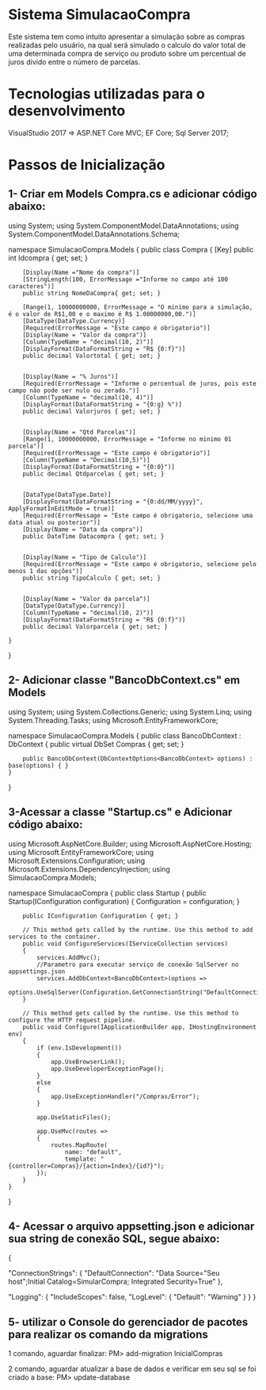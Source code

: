 # Sistema SimulacaoCompra 
Este sistema tem como intuito apresentar a simulação sobre as compras realizadas pelo usuário,
na qual será simulado o calculo do valor total de uma determinada compra de serviço ou produto sobre
um percentual de juros divido entre o número de parcelas.

# Tecnologias utilizadas para o desenvolvimento
VisualStudio 2017 => ASP.NET Core MVC; 
EF Core;
Sql Server 2017;

# Passos de Inicialização
1- Criar em Models Compra.cs e adicionar código abaixo:
-------------------------------------------------------------------
using System;
using System.ComponentModel.DataAnnotations;
using System.ComponentModel.DataAnnotations.Schema;


namespace SimulacaoCompra.Models
{
    public class Compra
    {
        [Key]
        public int Idcompra { get; set; }

        [Display(Name ="Nome da compra")]
        [StringLength(100, ErrorMessage ="Informe no campo até 100 caracteres")]
        public string NomeDaCompra{ get; set; }

        [Range(1, 10000000000, ErrorMessage = "O minimo para a simulação, é o valor de R$1,00 e o maximo é R$ 1.00000000,00.")]
        [DataType(DataType.Currency)]
        [Required(ErrorMessage = "Este campo é obrigatorio")]
        [Display(Name = "Valor da compra")]
        [Column(TypeName = "decimal(10, 2)")]
        [DisplayFormat(DataFormatString = "R$ {0:f}")]
        public decimal Valortotal { get; set; }


        [Display(Name = "% Juros")]
        [Required(ErrorMessage = "Informe o percentual de juros, pois este campo não pode ser nulo ou zerado.")]
        [Column(TypeName = "decimal(10, 4)")]
        [DisplayFormat(DataFormatString = "{0:g} %")]
        public decimal Valorjuros { get; set; }


        [Display(Name = "Qtd Parcelas")]
        [Range(1, 10000000000, ErrorMessage = "Informe no minimo 01 parcela")]
        [Required(ErrorMessage = "Este campo é obrigatorio")]
        [Column(TypeName = "Decimal(10,5)")]
        [DisplayFormat(DataFormatString = "{0:0}")]
        public decimal Qtdparcelas { get; set; }


        [DataType(DataType.Date)]
        [DisplayFormat(DataFormatString = "{0:dd/MM/yyyy}", ApplyFormatInEditMode = true)]
        [Required(ErrorMessage = "Este campo é obrigatorio, selecione uma data atual ou posterior")]
        [Display(Name = "Data da compra")]
        public DateTime Datacompra { get; set; }


        [Display(Name = "Tipo de Calculo")]
        [Required(ErrorMessage = "Este campo é obrigatorio, selecione pelo menos 1 das opções")]
        public string TipoCalculo { get; set; }


        [Display(Name = "Valor da parcela")]
        [DataType(DataType.Currency)]
        [Column(TypeName = "decimal(10, 2)")]
        [DisplayFormat(DataFormatString = "R$ {0:f}")]
        public decimal Valorparcela { get; set; }   
        
    }
}

2- Adicionar classe "BancoDbContext.cs" em Models
---------------------------------------
using System;
using System.Collections.Generic;
using System.Linq;
using System.Threading.Tasks;
using Microsoft.EntityFrameworkCore;

namespace SimulacaoCompra.Models
{
    public class BancoDbContext : DbContext
    {
        public virtual DbSet<Compra> Compras { get; set; }

        public BancoDbContext(DbContextOptions<BancoDbContext> options) : base(options) { }
    }
}

3-Acessar a classe "Startup.cs" e Adicionar código abaixo:
-----------------------------------------------------------
using Microsoft.AspNetCore.Builder;
using Microsoft.AspNetCore.Hosting;
using Microsoft.EntityFrameworkCore;
using Microsoft.Extensions.Configuration;
using Microsoft.Extensions.DependencyInjection;
using SimulacaoCompra.Models;

namespace SimulacaoCompra
{
    public class Startup
    {
        public Startup(IConfiguration configuration)
        {
            Configuration = configuration;
        }

        public IConfiguration Configuration { get; }

        // This method gets called by the runtime. Use this method to add services to the container.
        public void ConfigureServices(IServiceCollection services)
        {
            services.AddMvc();
            //Parametro para executar serviço de conexão SqlServer no appsettings.json
            services.AddDbContext<BancoDbContext>(options =>
             options.UseSqlServer(Configuration.GetConnectionString("DefaultConnection")));
        }

        // This method gets called by the runtime. Use this method to configure the HTTP request pipeline.
        public void Configure(IApplicationBuilder app, IHostingEnvironment env)
        {
            if (env.IsDevelopment())
            {
                app.UseBrowserLink();
                app.UseDeveloperExceptionPage();
            }
            else
            {
                app.UseExceptionHandler("/Compras/Error");
            }

            app.UseStaticFiles();

            app.UseMvc(routes =>
            {
                routes.MapRoute(
                    name: "default",
                    template: "{controller=Compras}/{action=Index}/{id?}");
            });
        }
    }
}

4- Acessar o arquivo appsetting.json e adicionar sua string de conexão SQL, segue abaixo:
-----------------------------------------------------------
{

  "ConnectionStrings": {
    "DefaultConnection": "Data Source="Seu host";Initial Catalog=SimularCompra; Integrated Security=True" 
  },

  "Logging": {
    "IncludeScopes": false,
    "LogLevel": {
      "Default": "Warning"
    }
  }
}

5- utilizar o Console do gerenciador de pacotes para realizar os comando da migrations
-----------------------------------------------------------
1 comando, aguardar finalizar:
PM> add-migration InicialCompras

2 comando, aguardar atualizar a base de dados e verificar em seu sql se foi criado a base:
PM> update-database

